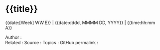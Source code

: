 # {{title}}

{{date:[Week] WW.E}} | {{date:dddd, MMMM DD, YYYY}} | {{time:hh:mm A}}

Author :  
Related : 
Source : 
Topics : 
GitHub permalink :

<!-- Takeaways and Inspirations -->
